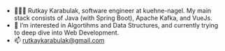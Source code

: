 - 🧑🏽‍💻 Rutkay Karabulak, software engineer at kuehne-nagel. My main stack consists of Java (with Spring Boot), Apache Kafka, and VueJs. 
- 🤔 I’m interested in Algortihms and Data Structures, and currently trying to deep dive into Web Development.
- 📫 rutkaykarabulak@gmail.com

<!---
rutkaykarabulak/rutkaykarabulak is a ✨ special ✨ repository because its `README.md` (this file) appears on your GitHub profile.
You can click the Preview link to take a look at your changes.
--->
